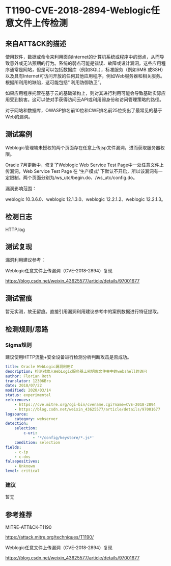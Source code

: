 # T1190-CVE-2018-2894-Weblogic任意文件上传检测

## 来自ATT&CK的描述

使用软件，数据或命令来利用面向Internet的计算机系统或程序中的弱点，从而导致意外或无法预期的行为。系统的弱点可能是错误、故障或设计漏洞。这些应用程序通常是网站，但是可以包括数据库（例如SQL），标准服务（例如SMB 或SSH）以及具有Internet可访问开放的任何其他应用程序，例如Web服务器和相关服务。根据所利用的缺陷，这可能包括“ 利用防御防卫”。

如果应用程序托管在基于云的基础架构上，则对其进行利用可能会导致基础实际应用受到损害。这可以使对手获得访问云API或利用弱身份和访问管理策略的路径。

对于网站和数据库，OWASP排名前10位和CWE排名前25位突出了最常见的基于Web的漏洞。

## 测试案例

Weblogic管理端未授权的两个页面存在任意上传jsp文件漏洞，进而获取服务器权限。

Oracle 7月更新中，修复了Weblogic Web Service Test Page中一处任意文件上传漏洞，Web Service Test Page 在 ‘生产模式’ 下默认不开启，所以该漏洞有一定限制。两个页面分别为/ws_utc/begin.do、/ws_utc/config.do。

漏洞影响范围：

weblogic 10.3.6.0、weblogic 12.1.3.0、weblogic 12.2.1.2、weblogic 12.2.1.3。

## 检测日志

HTTP.log

## 测试复现

漏洞利用建议参考：

Weblogic任意文件上传漏洞（CVE-2018-2894）复现

<https://blog.csdn.net/weixin_43625577/article/details/97001677>

## 测试留痕

暂无实测，故无留痕。直接引用漏洞利用建议参考中的案例数据进行特征提取。

## 检测规则/思路

### Sigma规则

建议使用HTTP流量+安全设备进行检测分析判断攻击是否成功。

```yml
title: Oracle WebLogic漏洞利用Z
description: 检测对放入WebLogic服务器上密钥库文件夹中的webshell的访问
author: Florian Roth
translator: 12306Bro
date: 2018/07/22
modified: 2020/03/14
status: experimental
references:
    - https://cve.mitre.org/cgi-bin/cvename.cgi?name=CVE-2018-2894
    - https://blog.csdn.net/weixin_43625577/article/details/97001677
logsource:
    category: webserver
detection:
    selection:
        c-uri:
            - '*/config/keystore/*.js*'
    condition: selection
fields:
    - c-ip
    - c-dns
falsepositives:
    - Unknown
level: critical
```

### 建议

暂无

## 参考推荐

MITRE-ATT&CK-T1190

<https://attack.mitre.org/techniques/T1190/>

Weblogic任意文件上传漏洞（CVE-2018-2894）复现

<https://blog.csdn.net/weixin_43625577/article/details/97001677>